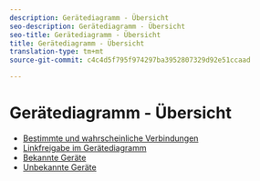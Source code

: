 ```yaml
---
description: Gerätediagramm - Übersicht
seo-description: Gerätediagramm - Übersicht
seo-title: Gerätediagramm - Übersicht
title: Gerätediagramm - Übersicht
translation-type: tm+mt
source-git-commit: c4c4d5f795f974297ba3952807329d92e51ccaad

---
```



# Gerätediagramm - Übersicht

* [Bestimmte und wahrscheinliche Verbindungen](links.md)
* [Linkfreigabe im Gerätediagramm](link-sharing.md)
* [Bekannte Geräte](known-device.md)
* [Unbekannte Geräte](unknown-device.md)
